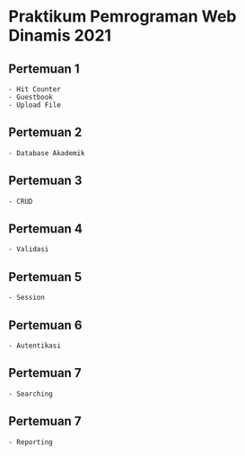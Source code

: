 # Praktikum Pemrograman Web Dinamis 2021

## Pertemuan 1

```
- Hit Counter
- Guestbook
- Upload File
```

## Pertemuan 2

```
- Database Akademik
```

## Pertemuan 3

```
- CRUD
```

## Pertemuan 4

```
- Validasi
```

## Pertemuan 5

```
- Session
```

## Pertemuan 6

```
- Autentikasi
```

## Pertemuan 7

```
- Searching
```

## Pertemuan 7

```
- Reporting
```
